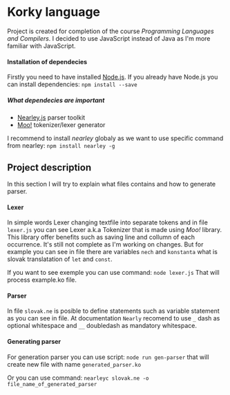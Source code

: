 # Korky language
Project is created for completion of the course *Programming Languages and Compilers*.
I decided to use JavaScript instead of Java as I'm more familiar with JavaScript.

#### Installation of dependecies
Firstly you need to have installed [Node.js](https://nodejs.org/en/).
If you already have Node.js you can install dependencies:
```npm install --save```

##### What dependecies are important
- [Nearley.js](https://nearley.js.org/) parser toolkit
- [Moo!](https://www.npmjs.com/package/moo) tokenizer/lexer generator

I recommend to install *nearley* globaly as we want to use specific command from nearley:
```npm install nearley -g```

## Project description
In this section I will try to explain what files contains and how to generate parser.

#### Lexer
In simple words Lexer changing textfile into separate tokens and in file `lexer.js` you can see Lexer a.k.a Tokenizer that is made using *Moo!* library. This library offer benefits such as saving line and collumn of each occurrence. It's still not complete as I'm working on changes. But for example you can see in file there are variables `nech` and `konstanta` what is slovak translatation of `let` and `const`.

If you want to see exemple you can use command:
```node lexer.js```
That will process example.ko file.

#### Parser
In file `slovak.ne` is posible to define statements such as variable statement as you can see in file. At documentation `Nearly` recomend to use `_` dash as optional whitespace and `__` doubledash as mandatory whitespace.

#### Generating parser
For generation parser you can use script: 
```node run gen-parser```
that will create new file with name `generated_parser.ko`

Or you can use command:
```nearleyc slovak.ne -o file_name_of_generated_parser```

